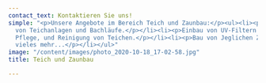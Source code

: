 ```yaml
---
contact_text: Kontaktieren Sie uns!
simple: "<p>Unsere Angebote im Bereich Teich und Zaunbau:</p><ul><li><p>Erstellung
  von Teichanlagen und Bachläufe.</p></li><li><p>Einbau von UV-Filtern und Reinigungsgeräte.</p></li><li><p>Fachgerechte
  Pflege, und Reinigung von Teichen.</p></li><li><p>Bau von Jeglichen Zaunvarianten.</p><p><br>und
  vieles mehr...</p></li></ul>"
image: "/content/images/photo_2020-10-18_17-02-58.jpg"
title: Teich und Zaunbau

---
```

